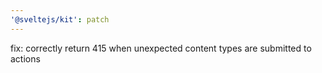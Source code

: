```yaml
---
'@sveltejs/kit': patch
---
```


fix: correctly return 415 when unexpected content types are submitted to actions
